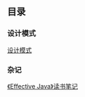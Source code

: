 ## 目录

### 设计模式

[设计模式](https://github.com/yueyuanyang/knowledge/blob/master/java/designPattern/README.md)

### 杂记

[《Effective Java》读书笔记]()
